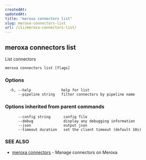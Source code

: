 ```yaml
---
createdAt: 
updatedAt: 
title: "meroxa connectors list"
slug: meroxa-connectors-list
url: /cli/meroxa-connectors-list/
---
```

## meroxa connectors list

List connectors

```
meroxa connectors list [flags]
```

### Options

```
  -h, --help              help for list
      --pipeline string   filter connectors by pipeline name
```

### Options inherited from parent commands

```
      --config string      config file
      --debug              display any debugging information
      --json               output json
      --timeout duration   set the client timeout (default 10s)
```

### SEE ALSO

* [meroxa connectors](/cli/meroxa-connectors/)	 - Manage connectors on Meroxa


